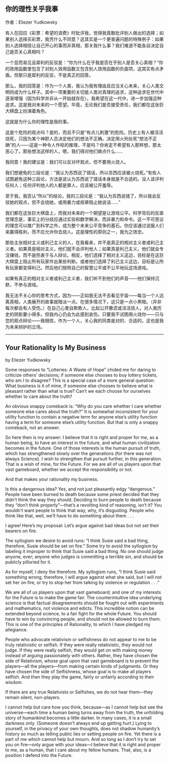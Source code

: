 ## 你的理性关乎我事

作者：Eliezer Yudkowsky

有人在回应《彩票：希望的浪费》时批评我，觉得我竟敢批评别人做出的选择；如果别人选择买彩票，我凭什么不同意？这其实是一个更普遍问题的特殊例子：如果别人选择相信让自己开心的事而非真相，那关我什么事？我们难道不能各自决定自己是否关心真相吗？

一个显而易见且犀利的反驳是：“你为什么在乎我是否在乎别人是否关心真相？”你的效用函数里包含了对别人效用函数又包含别人效用函数的负面项，这其实有点矛盾。但那只是犀利的反驳，不是真正的回答。

那么，我的回答是：作为一个人类，我认为我有理由且应当关心未来，关心人类文明将成为什么样子。其中一项重要的关切是人类对真理的追求，这种追求在世代中逐渐增强（因为科学并非从一开始就存在）。我希望在这一代中，进一步加强这种追求。这是我对未来的一个愿望。毕竟，无论我们是否接受责任，我们都在这张巨大棋盘上扮演着角色。

这就是为什么你的理性是我的事。

这是个危险的观点吗？是的，而且不只是“有点儿刺激”的危险。历史上有人被活活烧死，只因为某个神职人员决定他们的想法不正确。决定用火刑处死“想法不正确”的人——这是一种令人作呕的推理，不是吗？你肯定不希望有人那样想，那太恶心了。那些想法这样的人，嗯，我们得对他们做点什么……

我同意！我的建议是：我们可以反对坏观点，但不要用火烧人。

我们想避免的三段论是：“我认为苏西说了错话，所以苏西应该被火烧死。”有些人试图避免这种三段论，方法是说认为苏西说了错话本身就是不合适的。没人该评判任何人；任何评判他人的人都是罪人，应该被公开羞辱。

至于我，我否认“所以”的结论。我的三段论是：“我认为苏西说错了，所以我会反驳她的观点，但不会烧她，或用暴力或规章阻止她说话……”

我们都在这张巨大棋盘上，而我对未来的一个期望是让游戏公平。科学背后的反直觉理念是，事实上的分歧应通过实验和数学解决，而非暴力和命令。这一不可思议的理念可以推广到科学之外，成为整个未来公平竞争的基石。你应该通过说服人们来赢得胜利，而不应允许你去烧人。这是理性的原则之一，我为之效忠。

那些主张相对主义或利己主义的人，在我看来，并不是真正的相对主义者或利己主义者。如果真是相对主义，他们就不会评判他人；如果真是利己主义，他们就会专注赚钱，而不是热衷于与人辩论。相反，他们选择了相对主义这边，目标是在这巨大棋盘上阻止所有玩家作出某些判断。或者他们选择了利己主义这边，目标是让所有玩家都变得利己。然后他们按照自己的智慧公平或不公平地玩这场游戏。

如果有真正的相对主义者或利己主义者，我们听不到他们的声音——他们保持沉默，不参与游戏。

我无法不关心你的思考方式，因为——正如我无法不去看见宇宙——每当一个人远离真相，人类展开的故事就暗淡一点。在很多情况下，这只是一点小黑暗。（并非每次都会有人受伤。）在自己心里自欺欺人，比起公开撒谎或活活烧人，对人类历史的阴影要小得多。但我内心仍会为此感到哀伤。只要我不试图用火烧你——只与您的观点辩论——我相信，作为一个人，关心我的同类是对的、合适的。这也是我为未来辩护的立场。

---

## Your Rationality Is My Business

by Eliezer Yudkowsky

Some responses to “Lotteries: A Waste of Hope” chided me for daring to criticize others’ decisions; if someone else chooses to buy lottery tickets, who am I to disagree? This is a special case of a more general question: What business is it of mine, if someone else chooses to believe what is pleasant rather than what is true? Can’t we each choose for ourselves whether to care about the truth?

An obvious snappy comeback is: “Why do you care whether I care whether someone else cares about the truth?” It is somewhat inconsistent for your utility function to contain a negative term for anyone else’s utility function having a term for someone else’s utility function. But that is only a snappy comeback, not an answer.

So here then is my answer: I believe that it is right and proper for me, as a human being, to have an interest in the future, and what human civilization becomes in the future. One of those interests is the human pursuit of truth, which has strengthened slowly over the generations (for there was not always Science). I wish to strengthen that pursuit further, in this generation. That is a wish of mine, for the Future. For we are all of us players upon that vast gameboard, whether we accept the responsibility or not.

And that makes your rationality my business.

Is this a dangerous idea? Yes, and not just pleasantly edgy “dangerous.” People have been burned to death because some priest decided that they didn’t think the way they should. Deciding to burn people to death because they “don’t think properly”—that’s a revolting kind of reasoning, isn’t it? You wouldn’t want people to think that way, why, it’s disgusting. People who think like that, well, we’ll have to do something about them . . .

I agree! Here’s my proposal: Let’s argue against bad ideas but not set their bearers on fire.

The syllogism we desire to avoid runs: “I think Susie said a bad thing, therefore, Susie should be set on fire.” Some try to avoid the syllogism by labeling it improper to think that Susie said a bad thing. No one should judge anyone, ever; anyone who judges is committing a terrible sin, and should be publicly pilloried for it.

As for myself, I deny the therefore. My syllogism runs, “I think Susie said something wrong, therefore, I will argue against what she said, but I will not set her on fire, or try to stop her from talking by violence or regulation . . .”

We are all of us players upon that vast gameboard; and one of my interests for the Future is to make the game fair. The counterintuitive idea underlying science is that factual disagreements should be fought out with experiments and mathematics, not violence and edicts. This incredible notion can be extended beyond science, to a fair fight for the whole Future. You should have to win by convincing people, and should not be allowed to burn them. This is one of the principles of Rationality, to which I have pledged my allegiance.

People who advocate relativism or selfishness do not appear to me to be truly relativistic or selfish. If they were really relativistic, they would not judge. If they were really selfish, they would get on with making money instead of arguing passionately with others. Rather, they have chosen the side of Relativism, whose goal upon that vast gameboard is to prevent the players—all the players—from making certain kinds of judgments. Or they have chosen the side of Selfishness, whose goal is to make all players selfish. And then they play the game, fairly or unfairly according to their wisdom.

If there are any true Relativists or Selfishes, we do not hear them—they remain silent, non-players.

I cannot help but care how you think, because—as I cannot help but see the universe—each time a human being turns away from the truth, the unfolding story of humankind becomes a little darker. In many cases, it is a small darkness only. (Someone doesn’t always end up getting hurt.) Lying to yourself, in the privacy of your own thoughts, does not shadow humanity’s history so much as telling public lies or setting people on fire. Yet there is a part of me which cannot help but mourn. And so long as I don’t try to set you on fire—only argue with your ideas—I believe that it is right and proper to me, as a human, that I care about my fellow humans. That, also, is a position I defend into the Future.
